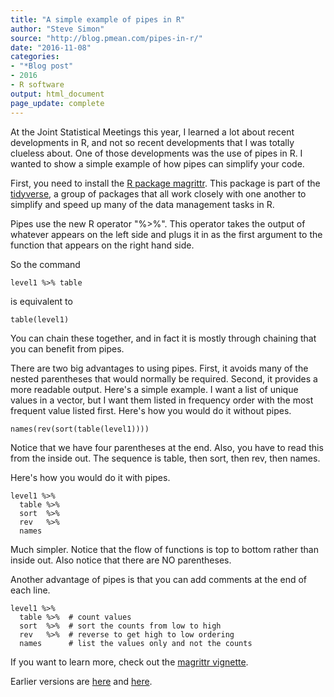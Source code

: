 ```yaml
---
title: "A simple example of pipes in R"
author: "Steve Simon"
source: "http://blog.pmean.com/pipes-in-r/"
date: "2016-11-08"
categories:
- "*Blog post"
- 2016
- R software
output: html_document
page_update: complete
---
```


At the Joint Statistical Meetings this year, I learned a lot about recent developments in R, and not so recent developments that I was totally clueless about. One of those developments was the use of pipes in R. I wanted to show a simple example of how pipes can simplify your code.

<!---More--->

First, you need to install the [R package magrittr][mag1]. This package is part of the [tidyverse][tid1], a group of packages that all work closely with one another to simplify and speed up many of the data management tasks in R.

[mag1]: https://cran.r-project.org/web/packages/magrittr/index.html
[tid1]: https://blog.rstudio.org/2016/09/15/tidyverse-1-0-0/

Pipes use the new R operator "%\>%". This operator takes the output of whatever appears on the left side and plugs it in as the first argument to the function that appears on the right hand side.

So the command

    level1 %>% table

is equivalent to

    table(level1)

You can chain these together, and in fact it is mostly through chaining that you can benefit from pipes.

There are two big advantages to using pipes. First, it avoids many of the nested parentheses that would normally be required. Second, it provides a more readable output. Here's a simple example. I want a list of unique values in a vector, but I want them listed in frequency order with the most frequent value listed first. Here's how you would do it without pipes.

    names(rev(sort(table(level1))))

Notice that we have four parentheses at the end. Also, you have to read this from the inside out. The sequence is table, then sort, then rev, then names.

Here's how you would do it with pipes.

    level1 %>% 
      table %>%
      sort  %>%
      rev   %>%
      names

Much simpler. Notice that the flow of functions is top to bottom rather than inside out. Also notice that there are NO parentheses.

Another advantage of pipes is that you can add comments at the end of each line.

    level1 %>% 
      table %>%  # count values
      sort  %>%  # sort the counts from low to high
      rev   %>%  # reverse to get high to low ordering
      names      # list the values only and not the counts

If you want to learn more, check out the [magrittr vignette][mag2].


[mag2]: https://cran.r-project.org/web/packages/magrittr/vignettes/magrittr.html
 
Earlier versions are [here][sim1] and [here][sim2].
 
[sim1]: http://blog.pmean.com/pipes-in-r/
[sim2]: http://new.pmean.com/pipes-in-r/
 
